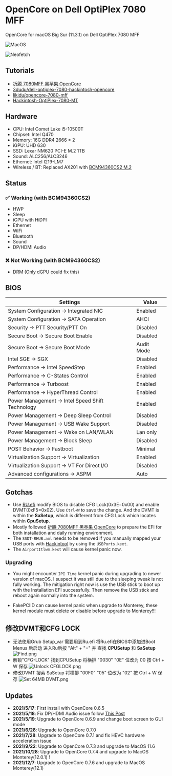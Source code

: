 # OpenCore on Dell OptiPlex 7080 MFF

OpenCore for macOS Big Sur (11.3.1) on Dell OptiPlex 7080 MFF

![MacOS](./media/monterey.png)

![Neofetch](./media/neofetch-12.png)

## Tutorials

-   [折腾 7080MFF 黑苹果 OpenCore](https://www.jianshu.com/p/d7cfaae60509)
-   [3dudu/dell-optiplex-7080-hackintosh-opencore](https://github.com/3dudu/dell-optiplex-7080-hackintosh-opencore)
-   [likidu/opencore-7080-mff](https://github.com/likidu/opencore-7080-mff.git)
-   [Hackintosh-OptiPlex-7080-MT](https://github.com/btwise/Hackintosh-Dell-OptiPlex-7080-Series)

## Hardware

-   CPU: Intel Comet Lake i5-10500T
-   Chipset: Intel Q470
-   Memory: 16G DDR4 2666 \* 2
-   iGPU: UHD 630
-   SSD: Lexar NM620 PCI-E M.2 1TB
-   Sound: ALC256/ALC3246
-   Ethernet: Intel I219-LM7
-   Wireless / BT: Replaced AX201 with [BCM94360CS2 M.2](https://dortania.github.io/Wireless-Buyers-Guide/types-of-wireless-card/m2.html)

## Status

### :white_check_mark: Working (with BCM94360CS2)

-   HWP
-   Sleep
-   iGPU with HiDPI
-   Ethernet
-   WiFi
-   Bluetooth
-   Sound
-   DP/HDMI Audio

### :x: Not Working (with BCM94360CS2)

-   DRM (Only dGPU could fix this)

## BIOS

|Settings|Value|
|----|---|
|System Configuration → Integrated NIC | Enabled |
|System Configuration → SATA Operation | AHCI |
|Security → PTT Security/PTT On | Disabled |
|Secure Boot → Secure Boot Enable | Disabled |
|Secure Boot → Secure Boot Mode | Audit Mode |
|Intel SGE → SGX | Disabled |
|Performance → Intel SpeedStep | Enabled |
|Performance → C-States Control | Enabled |
|Performance → Turboost | Enabled |
|Performance → HyperThread Control | Enabled |
|Power Management → Intel Speed Shift Technology | Enabled |
|Power Management → Deep Sleep Control | Disabled |
|Power Management → USB Wake Support | Disabled |
|Power Management → Wake on LAN/WLAN | Lan only |
|Power Management → Block Sleep | Disabled |
|POST Behavior → Fastboot | Minimal |
|Virtualization Support → Virtualization | Enabled |
|Virtualization Support → VT For Direct I/O | Disabled |
|Advanced configurations → ASPM | Auto |

## Gotchas

-   Use [RU.efi](http://ruexe.blogspot.com/) modify BIOS to disable CFG Lock(0x3E=0x00) and enable DVMT(0xF5=0x02). Use `Ctrl+W` to save the change. And the DVMT is within the **SaSetup**, which is different from CFG Lock which locates within **CpuSetup**.
-   Mostly followed [折腾 7080MFF 黑苹果 OpenCore](https://www.jianshu.com/p/d7cfaae60509) to prepare the EFI for both installation and daily running environment.
-   The `SSDT-RHUB.aml` needs to be removed if you manually mapped your USB ports with [Hackintool](https://github.com/headkaze/Hackintool) by using the `USBPorts.kext`.
-   The `AirportItlwm.kext` will cause kernel panic now.

### Upgrading

-   You might encounter `IPI Time` kernel panic during upgrading to newer version of macOS. I suspect it was still due to the sleeping tweak is not fully working. The mitigation right now is use the USB stick to boot up with the Installation EFI successfully. Then remove the USB stick and reboot again normally into the system.

-   FakePCIID can cause kernel panic when upgrade to Monterey, these kernel module must delete or disable before upgrade to Monterey!!!

## 修改DVMT和CFG LOCK
* 无法使用Grub Setup_var 需要用到Ru.efi 将Ru.efi在BIOS中添加进Boot Menus 后启动 进入Ru后按 "Alt" + "=" 并
查找 **CPUSetup** 和 **SaSetup**
![Find.png](./media/Find.png)
* 解锁"CFG-LOCK" 找到CPUSetup 将横排 "0030" "0E" 位改为 00 按 Ctrl + W 保存
![Unlock CFGLOCK.png](./media/CFG-LOCK.png)
* 修改DVMT 搜索 SaSetup 将横排 "00F0" "05" 位改为 "02" 按 Ctrl + W 保存
![Set 64MB DVMT.png](./media/DVMT.png)

## Updates

-   **2021/5/17**: First install with OpenCore 0.6.5
-   **2021/5/18**: Fix DP/HDMI Audio issue follow [This Post](https://www.insanelymac.com/forum/topic/345756-no-hdmi-dp-audio-devices-on-uhd-630/)
-   **2021/5/19**: Upgrade to OpenCore  0.6.9 and change boot screen to GUI mode
-   **2021/6/28**: Upgrade to OpenCore  0.7.0
-   **2021/7/28**: Upgrade to OpenCore  0.7.1 and fix HEVC hardware acceleration issue
-   **2021/9/22**: Upgrade to OpenCore  0.7.3 and upgrade to MacOS 11.6
-   **2021/10/28**: Upgrade to OpenCore  0.7.4 and upgrade to MacOS Monterey(12.0.1) !
-   **2021/12/7**: Upgrade to OpenCore  0.7.6 and upgrade to MacOS Monterey(12.1)
